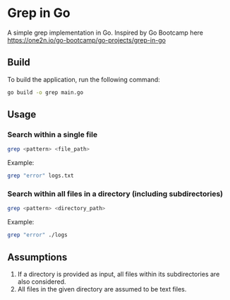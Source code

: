 # Grep in Go
A simple grep implementation in Go. Inspired by Go Bootcamp here https://one2n.io/go-bootcamp/go-projects/grep-in-go

## Build
To build the application, run the following command:
```sh
go build -o grep main.go
```

## Usage
### Search within a single file
```sh
grep <pattern> <file_path>
```
Example:
```sh
grep "error" logs.txt
```

### Search within all files in a directory (including subdirectories)
```sh
grep <pattern> <directory_path>
```
Example:
```sh
grep "error" ./logs
```

## Assumptions
1. If a directory is provided as input, all files within its subdirectories are also considered.
2. All files in the given directory are assumed to be text files.
